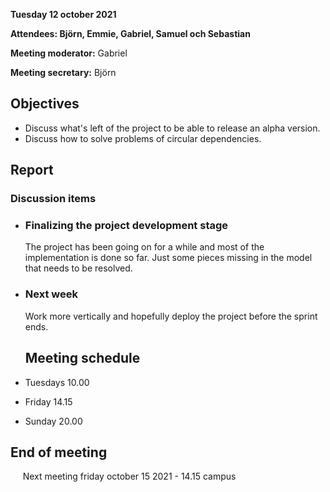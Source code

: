 **Tuesday 12 october 2021**

**Attendees: Björn, Emmie, Gabriel, Samuel och Sebastian**

**Meeting moderator:** Gabriel

**Meeting secretary:** Björn

## Objectives
* Discuss what's left of the project to be able to release an alpha version.
* Discuss how to solve problems of circular dependencies.

## Report

### Discussion items
* ### **Finalizing the project development stage**
  The project has been going on for a while and most of the implementation
  is done so far. Just some pieces missing in the model that needs to be resolved.

* ### **Next week**
  Work more vertically and hopefully deploy the project before the sprint ends.

  ## Meeting schedule
* Tuesdays 10.00
* Friday 14.15
* Sunday 20.00

## End of meeting
&nbsp; &nbsp; &nbsp;Next meeting friday october 15 2021 - 14.15 campus
